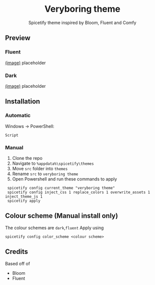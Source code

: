 <div align = "center">
<h1>Veryboring theme</h1>
<p>Spicetify theme inspired by Bloom, Fluent and Comfy</p>
</div>

## Preview

### Fluent

[(image)](https://github.com/veryboringhwl/veryboring-theme/blob/main/assets/placeholder%201.png)
placeholder
### Dark

[(image)](https://github.com/veryboringhwl/veryboring-theme/blob/main/assets/placeholder%202.png)
placeholder
## Installation

### Automatic
Windows → PowerShell:

```Script```
### Manual
1. Clone the repo
2. Navigate to ```%appdata%\spicetify\themes```
3. Move `src` folder into `themes`
4. Rename `src` to `veryboring theme`
4. Open Powershell and run these commands to apply

```
 spicetify config current_theme "veryboring theme"
 spicetify config inject_css 1 replace_colors 1 overwrite_assets 1 inject_theme_js 1
 spicetify apply
```
## Colour scheme (Manual install only)
The colour schemes are `dark`,`fluent` Apply using 

`spicetify config color_scheme <colour scheme>`

## Credits
Based off of
- Bloom
- Fluent

